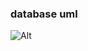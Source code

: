 ### database uml

![Alt](https://postfiles.pstatic.net/MjAyMDA5MjJfNTEg/MDAxNjAwNzcxNDMwOTAw.kokv0GGLgfzueha_92yH5KZlO-8I44NPFRYWgdlIk2kg.KVH2kFKDh_yrcwc9FDRF6QD5APnPtRFyNScA2cPVWiYg.PNG.22yours_/uml.png?type=w580)
